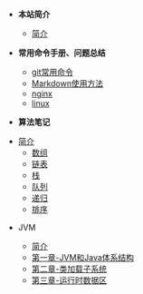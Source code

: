 + **本站简介**

  * [简介](README.md)
+ **常用命令手册、问题总结**
  * [git常用命令](handbook/git.md)
  * [Markdown使用方法](handbook/Markdown.md )
  * [nginx](handbook/nginx.md )
  * [linux](handbook/linux.md )


+ **算法笔记**
* [简介](Algorithm_notes/README.md)
  * [数组](Algorithm_notes/数组.md)
  * [链表](Algorithm_notes/链表.md)
  * [栈](Algorithm_notes/栈.md)
  * [队列](Algorithm_notes/队列.md)
  * [递归](Algorithm_notes/递归.md)
  * [排序](Algorithm_notes/排序.md)
  
+ JVM

  + [简介](jvm/README)
  + [第一章-JVM和Java体系结构](jvm/第一章-JVM和Java体系架构)
  + [第二章-类加载子系统](jvm/第2章-类加载子系统)
  + [第三章-运行时数据区](jvm/第三章-运行时数据区)

